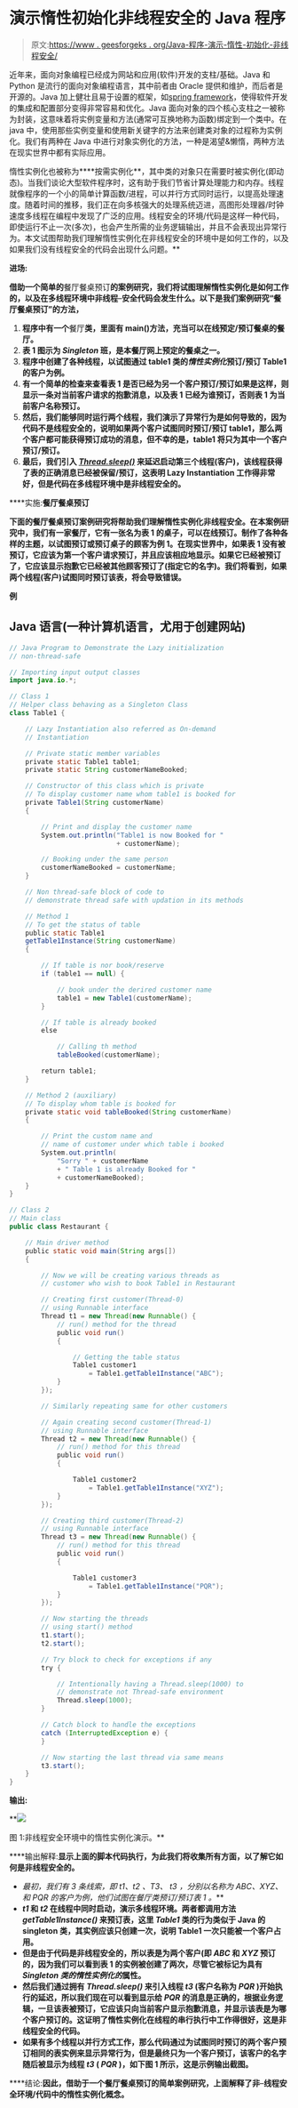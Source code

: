 # 演示惰性初始化非线程安全的 Java 程序

> 原文:[https://www . geesforgeks . org/Java-程序-演示-惰性-初始化-非线程安全/](https://www.geeksforgeeks.org/java-program-to-demonstrate-the-lazy-initialization-non-thread-safe/)

近年来，面向对象编程已经成为网站和应用(软件)开发的支柱/基础。Java 和 Python 是流行的面向对象编程语言，其中前者由 Oracle 提供和维护，而后者是开源的。Java 加上健壮且易于设置的框架，如[spring framework](https://www.geeksforgeeks.org/introduction-to-spring-framework/)，使得软件开发的集成和配置部分变得非常容易和优化。Java 面向对象的四个核心支柱之一被称为封装，这意味着将实例变量和方法(通常可互换地称为函数)绑定到一个类中。在 java 中，使用那些实例变量和使用新关键字的方法来创建类对象的过程称为实例化。我们有两种在 Java 中进行对象实例化的方法，一种是渴望&懒惰，两种方法在现实世界中都有实际应用。

惰性实例化也被称为****按需实例化**，其中类的对象只在需要时被实例化(即动态)。当我们谈论大型软件程序时，这有助于我们节省计算处理能力和内存。线程就像程序的一个小的简单计算函数/进程，可以并行方式同时运行，以提高处理速度。随着时间的推移，我们正在向多核强大的处理系统迈进，高图形处理器/时钟速度多线程在编程中发现了广泛的应用。线程安全的环境/代码是这样一种代码，即使运行不止一次(多次)，也会产生所需的业务逻辑输出，并且不会表现出异常行为。本文试图帮助我们理解惰性实例化在非线程安全的环境中是如何工作的，以及如果我们没有线程安全的代码会出现什么问题。**

****进场:****

**借助一个简单的**餐厅餐桌预订**的案例研究，我们将试图理解惰性实例化是如何工作的，以及在多线程环境中非线程**–**安全代码会发生什么。以下是我们案例研究“餐厅餐桌预订”的方法，**

1.  **程序中有一个**餐厅**类，里面有 main()方法，充当可以在线预定/预订餐桌的餐厅。**
2.  ****表 1** 图示为 *Singleton* 班，是本餐厅网上预定的餐桌之一。**
3.  **程序中创建了各种线程，以试图通过 table1 类的*惰性实例化*预订/预订 Table1 的客户为例。**
4.  **有一个简单的检查来查看表 1 是否已经为另一个客户预订/预订如果是这样，则显示一条对当前客户请求的抱歉消息，以及表 1 已经为谁预订，否则表 1 为当前客户名称预订。**
5.  **然后，我们能够同时运行两个线程，我们演示了异常行为是如何导致的，因为代码不是线程安全的，说明如果两个客户试图同时预订/预订 table1，那么两个客户都可能获得预订成功的消息，但不幸的是，table1 将只为其中一个客户预订/预订。**
6.  **最后，我们引入 [*Thread.sleep()*](https://www.geeksforgeeks.org/thread-sleep-method-in-java-with-examples/) 来延迟启动第三个线程(客户)，该线程获得了表的正确消息已经被保留/预订，这表明 Lazy Instantiation 工作得非常好，但是代码在多线程环境中是非线程安全的。**

****实施:**餐厅餐桌预订**

**下面的餐厅餐桌预订案例研究将帮助我们理解惰性实例化非线程安全。在本案例研究中，我们有一家餐厅，它有一张名为表 1 的桌子，可以在线预订。制作了各种各样的主题，以试图预订或预订桌子的顾客为例 1。在现实世界中，如果表 1 没有被预订，它应该为第一个客户请求预订，并且应该相应地显示。如果它已经被预订了，它应该显示抱歉它已经被其他顾客预订了(指定它的名字)。我们将看到，如果两个线程(客户)试图同时预订该表，将会导致错误。**

****例****

## **Java 语言(一种计算机语言，尤用于创建网站)**

```java
// Java Program to Demonstrate the Lazy initialization
// non-thread-safe

// Importing input output classes
import java.io.*;

// Class 1
// Helper class behaving as a Singleton Class
class Table1 {

    // Lazy Instantiation also referred as On-demand
    // Instantiation

    // Private static member variables
    private static Table1 table1;
    private static String customerNameBooked;

    // Constructor of this class which is private
    // To display customer name whom table1 is booked for
    private Table1(String customerName)
    {

        // Print and display the customer name
        System.out.println("Table1 is now Booked for "
                           + customerName);

        // Booking under the same person
        customerNameBooked = customerName;
    }

    // Non thread-safe block of code to
    // demonstrate thread safe with updation in its methods

    // Method 1
    // To get the status of table
    public static Table1
    getTable1Instance(String customerName)
    {

        // If table is nor book/reserve
        if (table1 == null) {

            // book under the derired customer name
            table1 = new Table1(customerName);
        }

        // If table is already booked
        else

            // Calling th method
            tableBooked(customerName);

        return table1;
    }

    // Method 2 (auxiliary)
    // To display whom table is booked for
    private static void tableBooked(String customerName)
    {

        // Print the custom name and
        // name of customer under which table i booked
        System.out.println(
            "Sorry " + customerName
            + " Table 1 is already Booked for "
            + customerNameBooked);
    }
}

// Class 2
// Main class
public class Restaurant {

    // Main driver method
    public static void main(String args[])
    {

        // Now we will be creating various threads as
        // customer who wish to book Table1 in Restaurant

        // Creating first customer(Thread-0)
        // using Runnable interface
        Thread t1 = new Thread(new Runnable() {
            // run() method for the thread
            public void run()
            {

                // Getting the table status
                Table1 customer1
                    = Table1.getTable1Instance("ABC");
            }
        });

        // Similarly repeating same for other customers

        // Again creating second customer(Thread-1)
        // using Runnable interface
        Thread t2 = new Thread(new Runnable() {
            // run() method for this thread
            public void run()
            {

                Table1 customer2
                    = Table1.getTable1Instance("XYZ");
            }
        });

        // Creating third customer(Thread-2)
        // using Runnable interface
        Thread t3 = new Thread(new Runnable() {
            // run() method for this thread
            public void run()
            {

                Table1 customer3
                    = Table1.getTable1Instance("PQR");
            }
        });

        // Now starting the threads
        // using start() method
        t1.start();
        t2.start();

        // Try block to check for exceptions if any
        try {

            // Intentionally having a Thread.sleep(1000) to
            // demonstrate not Thread-safe environment
            Thread.sleep(1000);
        }

        // Catch block to handle the exceptions
        catch (InterruptedException e) {
        }

        // Now starting the last thread via same means
        t3.start();
    }
}
```

****输出:****

**![](img/faebb2c88b2d58592f25dd4aaf4f3bb5.png)

图 1:非线程安全环境中的惰性实例化演示。** 

****输出解释:**显示上面的脚本代码执行，为此我们将收集所有方面，以了解它如何是非线程安全的。**

*   **最初，我们有 3 条线索，即 *t1、t2* 、*T3、 *t3* ，分别以名称为 *ABC、XYZ、*和 *PQR* 的客户为例，他们试图在*餐厅*类预订/预订*表 1* 。***
*   ***t1* 和 *t2* 在线程中同时启动，演示多线程环境。两者都调用方法 *getTable1Instance()* 来预订表，这里 *Table1* 类的行为类似于 Java 的 singleton 类，其实例应该只创建一次，说明 Table1 一次只能被一个客户占用。**
*   **但是由于代码是非线程安全的，所以表是为两个客户(即 *ABC* 和 *XYZ* 预订的，因为我们可以看到表 1 的实例被创建了两次，尽管它被标记为具有*Singleton 类的惰性实例化的*属性。**
*   **然后我们通过拥有 *Thread.sleep()* 来引入线程 *t3* (客户名称为 *PQR* )开始执行的延迟，所以我们现在可以看到显示给 *PQR* 的消息是正确的，根据业务逻辑，一旦该表被预订，它应该只向当前客户显示抱歉消息，并显示该表是为哪个客户预订的。这证明了惰性实例化在线程的串行执行中工作得很好，这是非线程安全的代码。**
*   **如果有多个线程以并行方式工作，那么代码通过为试图同时预订的两个客户预订相同的表实例来显示异常行为，但是最终只为一个客户预订，该客户的名字随后被显示为线程 *t3* ( *PQR* )，如下图 1 所示，这是示例输出截图。**

****结论:**因此，借助于一个餐厅餐桌预订的简单案例研究，上面解释了非**–**线程安全环境/代码中的惰性实例化概念。**